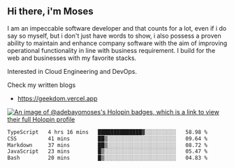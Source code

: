 ## Hi there, i'm Moses

I am an impeccable software developer and that counts for a lot, even if i do say so myself, but i don't just have words to show, i also possess a proven ability to maintain and enhance company software with the aim of improving operational functionality in line with business requirement. I build for the web and businesses with my favorite stacks.

Interested in Cloud Engineering and DevOps.

Check my written blogs
- https://geekdom.vercel.app

[![An image of @adebayomoses's Holopin badges, which is a link to view their full Holopin profile](https://holopin.me/adebayomoses)](https://holopin.io/@adebayomoses)

<!--START_SECTION:waka-->

```txt
TypeScript   4 hrs 16 mins   ██████████████▓░░░░░░░░░░   58.98 %
CSS          41 mins         ██▒░░░░░░░░░░░░░░░░░░░░░░   09.64 %
Markdown     37 mins         ██▒░░░░░░░░░░░░░░░░░░░░░░   08.72 %
JavaScript   23 mins         █▒░░░░░░░░░░░░░░░░░░░░░░░   05.47 %
Bash         20 mins         █▒░░░░░░░░░░░░░░░░░░░░░░░   04.83 %
```

<!--END_SECTION:waka-->
